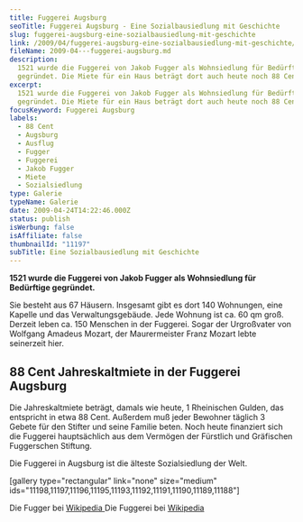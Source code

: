 ```yaml
---
title: Fuggerei Augsburg
seoTitle: Fuggerei Augsburg - Eine Sozialbausiedlung mit Geschichte
slug: fuggerei-augsburg-eine-sozialbausiedlung-mit-geschichte
link: /2009/04/fuggerei-augsburg-eine-sozialbausiedlung-mit-geschichte/
fileName: 2009-04---fuggerei-augsburg.md
description:
  1521 wurde die Fuggerei von Jakob Fugger als Wohnsiedlung für Bedürftige
  gegründet. Die Miete für ein Haus beträgt dort auch heute noch 88 Cent.
excerpt:
  1521 wurde die Fuggerei von Jakob Fugger als Wohnsiedlung für Bedürftige
  gegründet. Die Miete für ein Haus beträgt dort auch heute noch 88 Cent.
focusKeyword: Fuggerei Augsburg
labels:
  - 88 Cent
  - Augsburg
  - Ausflug
  - Fugger
  - Fuggerei
  - Jakob Fugger
  - Miete
  - Sozialsiedlung
type: Galerie
typeName: Galerie
date: 2009-04-24T14:22:46.000Z
status: publish
isWerbung: false
isAffiliate: false
thumbnailId: "11197"
subTitle: Eine Sozialbausiedlung mit Geschichte
---
```


<strong>1521 wurde die Fuggerei von Jakob Fugger als Wohnsiedlung für Bedürftige
gegründet.</strong>

Sie besteht aus 67 Häusern. Insgesamt gibt es dort 140 Wohnungen, eine Kapelle
und das Verwaltungsgebäude. Jede Wohnung ist ca. 60 qm groß. Derzeit leben ca.
150 Menschen in der Fuggerei. Sogar der Urgroßvater von Wolfgang Amadeus Mozart,
der Maurermeister Franz Mozart lebte seinerzeit hier.

## 88 Cent Jahreskaltmiete in der Fuggerei Augsburg

Die Jahreskaltmiete beträgt, damals wie heute, 1 Rheinischen Gulden, das
entspricht in etwa 88 Cent. Außerdem muß jeder Bewohner täglich 3 Gebete für den
Stifter und seine Familie beten. Noch heute finanziert sich die Fuggerei
hauptsächlich aus dem Vermögen der Fürstlich und Gräfischen Fuggerschen
Stiftung.

Die Fuggerei in Augsburg ist die älteste Sozialsiedlung der Welt.

[gallery type="rectangular" link="none" size="medium"
ids="11198,11197,11196,11195,11193,11192,11191,11190,11189,11188"]

Die Fugger bei
<a title="Die Fugger" href="http://www.fugger.de/" target="_blank" rel="noopener">Wikipedia
</a>Die Fuggerei bei
<a title="Die Fuggerei" href="http://de.wikipedia.org/wiki/Fuggerei" target="_blank" rel="noopener">Wikipedia</a>
